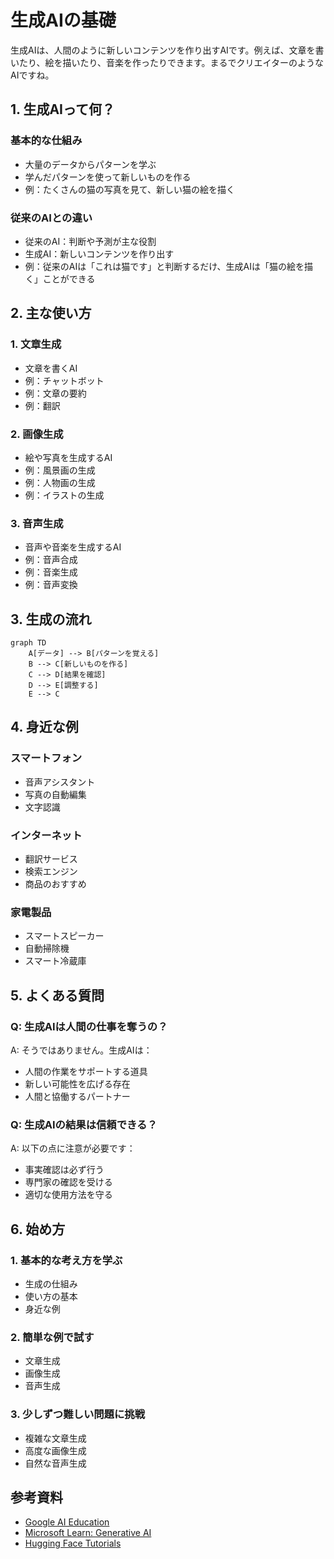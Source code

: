 # 生成AIの基礎

生成AIは、人間のように新しいコンテンツを作り出すAIです。例えば、文章を書いたり、絵を描いたり、音楽を作ったりできます。まるでクリエイターのようなAIですね。

## 1. 生成AIって何？

### 基本的な仕組み
- 大量のデータからパターンを学ぶ
- 学んだパターンを使って新しいものを作る
- 例：たくさんの猫の写真を見て、新しい猫の絵を描く

### 従来のAIとの違い
- 従来のAI：判断や予測が主な役割
- 生成AI：新しいコンテンツを作り出す
- 例：従来のAIは「これは猫です」と判断するだけ、生成AIは「猫の絵を描く」ことができる

## 2. 主な使い方

### 1. 文章生成
- 文章を書くAI
- 例：チャットボット
- 例：文章の要約
- 例：翻訳

### 2. 画像生成
- 絵や写真を生成するAI
- 例：風景画の生成
- 例：人物画の生成
- 例：イラストの生成

### 3. 音声生成
- 音声や音楽を生成するAI
- 例：音声合成
- 例：音楽生成
- 例：音声変換

## 3. 生成の流れ

```mermaid
graph TD
    A[データ] --> B[パターンを覚える]
    B --> C[新しいものを作る]
    C --> D[結果を確認]
    D --> E[調整する]
    E --> C
```

## 4. 身近な例

### スマートフォン
- 音声アシスタント
- 写真の自動編集
- 文字認識

### インターネット
- 翻訳サービス
- 検索エンジン
- 商品のおすすめ

### 家電製品
- スマートスピーカー
- 自動掃除機
- スマート冷蔵庫

## 5. よくある質問

### Q: 生成AIは人間の仕事を奪うの？
A: そうではありません。生成AIは：
- 人間の作業をサポートする道具
- 新しい可能性を広げる存在
- 人間と協働するパートナー

### Q: 生成AIの結果は信頼できる？
A: 以下の点に注意が必要です：
- 事実確認は必ず行う
- 専門家の確認を受ける
- 適切な使用方法を守る

## 6. 始め方

### 1. 基本的な考え方を学ぶ
- 生成の仕組み
- 使い方の基本
- 身近な例

### 2. 簡単な例で試す
- 文章生成
- 画像生成
- 音声生成

### 3. 少しずつ難しい問題に挑戦
- 複雑な文章生成
- 高度な画像生成
- 自然な音声生成

## 参考資料
- [Google AI Education](https://ai.google/education/)
- [Microsoft Learn: Generative AI](https://docs.microsoft.com/learn/paths/get-started-with-artificial-intelligence-on-azure/)
- [Hugging Face Tutorials](https://huggingface.co/course) 

